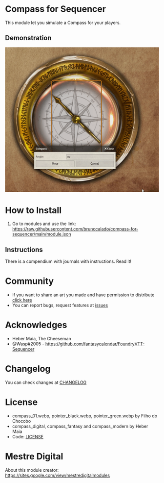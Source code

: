 # Compass for Sequencer
This module let you simulate a Compass for your players.

## Demonstration
[![Demonstration](assets/guide/showcase.gif)]()

# How to Install
1. Go to modules and use the link: 
https://raw.githubusercontent.com/brunocalado/compass-for-sequencer/main/module.json

## Instructions
There is a compendium with journals with instructions. Read it!

# Community
- If you want to share an art you made and have permission to distribute [click here](https://github.com/brunocalado/compass-for-sequencer/issues)
- You can report bugs, request features at [issues](https://github.com/brunocalado/compass-for-sequencer/issues)

# Acknowledges
- Heber Maia, The Cheeseman
- @Wasp#2005 - https://github.com/fantasycalendar/FoundryVTT-Sequencer

# Changelog
You can check changes at [CHANGELOG](CHANGELOG.md)

# License
- compass_01.webp, pointer_black.webp, pointer_green.webp by Filho do Chocobo
- compass_digital, compass_fantasy and compass_modern by Heber Maia
- Code: [LICENSE](LICENSE)

# Mestre Digital
About this module creator: https://sites.google.com/view/mestredigitalmodules